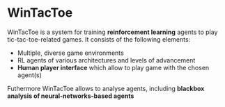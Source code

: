 # WinTacToe
WinTacToe is a system for training **reinforcement learning** agents to play tic-tac-toe-related games.
It consists of the following elements:
* Multiple, diverse game environments
* RL agents of various architectures and levels of advancement
* **Human player interface** which allow to play game with the chosen agent(s)

Futhermore WinTacToe allows to analyse agents, including **blackbox analysis of neural-networks-based agents**
